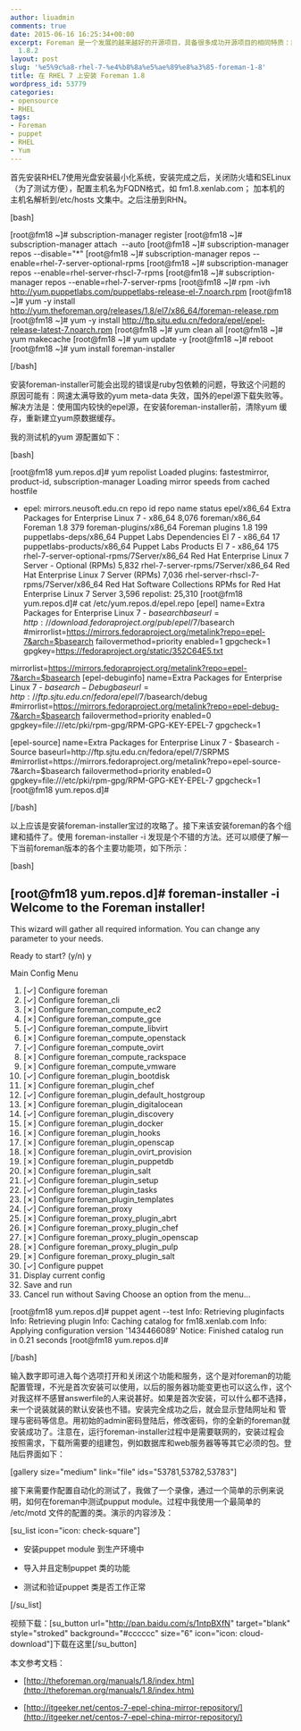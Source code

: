 ```yaml
---
author: liuadmin
comments: true
date: 2015-06-16 16:25:34+00:00
excerpt: Foreman 是一个发展的越来越好的开源项目，具备很多成功开源项目的相同特质：简单强大的核心装机和自动化配置功能、开放的插件架构下已经开发出足够丰富的周边功能，资源池集成插件涵盖各种服务器虚拟化和云主机，配置自动化控制方面集成了puppet和salt等。本文简述了如何在RHEL7上安装最新版本的Foremen
  1.8.2
layout: post
slug: '%e5%9c%a8-rhel-7-%e4%b8%8a%e5%ae%89%e8%a3%85-foreman-1-8'
title: 在 RHEL 7 上安装 Foreman 1.8
wordpress_id: 53779
categories:
- opensource
- RHEL
tags:
- Foreman
- puppet
- RHEL
- Yum
---
```


首先安装RHEL7使用光盘安装最小化系统，安装完成之后，关闭防火墙和SELinux（为了测试方便），配置主机名为FQDN格式，如 fm1.8.xenlab.com； 加本机的主机名解析到/etc/hosts 文集中。之后注册到RHN。

[bash]

[root@fm18 ~]# subscription-manager register
[root@fm18 ~]# subscription-manager attach  --auto
[root@fm18 ~]# subscription-manager repos --disable="*"
[root@fm18 ~]# subscription-manager repos --enable=rhel-7-server-optional-rpms
[root@fm18 ~]# subscription-manager repos --enable=rhel-server-rhscl-7-rpms
[root@fm18 ~]# subscription-manager repos --enable=rhel-7-server-rpms
[root@fm18 ~]# rpm -ivh http://yum.puppetlabs.com/puppetlabs-release-el-7.noarch.rpm
[root@fm18 ~]# yum -y install http://yum.theforeman.org/releases/1.8/el7/x86_64/foreman-release.rpm
[root@fm18 ~]# yum -y install http://ftp.sjtu.edu.cn/fedora/epel/epel-release-latest-7.noarch.rpm
[root@fm18 ~]# yum clean all
[root@fm18 ~]# yum makecache
[root@fm18 ~]# yum update -y
[root@fm18 ~]# reboot
[root@fm18 ~]# yum install foreman-installer

[/bash]

安装foreman-installer可能会出现的错误是ruby包依赖的问题，导致这个问题的原因可能有：网速太满导致的yum meta-data 失效，国外的epel源下载失败等。解决方法是：使用国内较快的epel源，在安装foreman-installer前，清除yum 缓存，重新建立yum原数据缓存。

我的测试机的yum 源配置如下：

[bash]

[root@fm18 yum.repos.d]# yum repolist
Loaded plugins: fastestmirror, product-id, subscription-manager
Loading mirror speeds from cached hostfile
* epel: mirrors.neusoft.edu.cn
repo id repo name status
epel/x86_64 Extra Packages for Enterprise Linux 7 - x86_64 8,076
foreman/x86_64 Foreman 1.8 379
foreman-plugins/x86_64 Foreman plugins 1.8 199
puppetlabs-deps/x86_64 Puppet Labs Dependencies El 7 - x86_64 17
puppetlabs-products/x86_64 Puppet Labs Products El 7 - x86_64 175
rhel-7-server-optional-rpms/7Server/x86_64 Red Hat Enterprise Linux 7 Server - Optional (RPMs) 5,832
rhel-7-server-rpms/7Server/x86_64 Red Hat Enterprise Linux 7 Server (RPMs) 7,036
rhel-server-rhscl-7-rpms/7Server/x86_64 Red Hat Software Collections RPMs for Red Hat Enterprise Linux 7 Server 3,596
repolist: 25,310
[root@fm18 yum.repos.d]# cat /etc/yum.repos.d/epel.repo
[epel]
name=Extra Packages for Enterprise Linux 7 - $basearch
baseurl=http://download.fedoraproject.org/pub/epel/7/$basearch
#mirrorlist=https://mirrors.fedoraproject.org/metalink?repo=epel-7&arch=$basearch
failovermethod=priority
enabled=1
gpgcheck=1
gpgkey=https://fedoraproject.org/static/352C64E5.txt

mirrorlist=https://mirrors.fedoraproject.org/metalink?repo=epel-7&arch=$basearch
[epel-debuginfo]
name=Extra Packages for Enterprise Linux 7 - $basearch - Debug
baseurl=http://ftp.sjtu.edu.cn/fedora/epel/7/$basearch/debug
#mirrorlist=https://mirrors.fedoraproject.org/metalink?repo=epel-debug-7&arch=$basearch
failovermethod=priority
enabled=0
gpgkey=file:///etc/pki/rpm-gpg/RPM-GPG-KEY-EPEL-7
gpgcheck=1

[epel-source]
name=Extra Packages for Enterprise Linux 7 - $basearch - Source
baseurl=http://ftp.sjtu.edu.cn/fedora/epel/7/SRPMS
#mirrorlist=https://mirrors.fedoraproject.org/metalink?repo=epel-source-7&arch=$basearch
failovermethod=priority
enabled=0
gpgkey=file:///etc/pki/rpm-gpg/RPM-GPG-KEY-EPEL-7
gpgcheck=1
[root@fm18 yum.repos.d]#

[/bash]

以上应该是安装foreman-installer宝过的攻略了。接下来该安装foreman的各个组建和插件了。使用 foreman-installer -i 发现是个不错的方法。还可以顺便了解一下当前foreman版本的各个主要功能项，如下所示：

[bash]

[root@fm18 yum.repos.d]# foreman-installer -i
Welcome to the Foreman installer!
---------------------------------

This wizard will gather all required information. You can change any parameter
to your needs.

Ready to start? (y/n) y

Main Config Menu
1. [✓] Configure foreman
2. [✓] Configure foreman_cli
3. [✗] Configure foreman_compute_ec2
4. [✗] Configure foreman_compute_gce
5. [✓] Configure foreman_compute_libvirt
6. [✗] Configure foreman_compute_openstack
7. [✓] Configure foreman_compute_ovirt
8. [✗] Configure foreman_compute_rackspace
9. [✗] Configure foreman_compute_vmware
10. [✓] Configure foreman_plugin_bootdisk
11. [✗] Configure foreman_plugin_chef
12. [✓] Configure foreman_plugin_default_hostgroup
13. [✗] Configure foreman_plugin_digitalocean
14. [✓] Configure foreman_plugin_discovery
15. [✗] Configure foreman_plugin_docker
16. [✗] Configure foreman_plugin_hooks
17. [✗] Configure foreman_plugin_openscap
18. [✗] Configure foreman_plugin_ovirt_provision
19. [✗] Configure foreman_plugin_puppetdb
20. [✗] Configure foreman_plugin_salt
21. [✓] Configure foreman_plugin_setup
22. [✓] Configure foreman_plugin_tasks
23. [✗] Configure foreman_plugin_templates
24. [✓] Configure foreman_proxy
25. [✗] Configure foreman_proxy_plugin_abrt
26. [✗] Configure foreman_proxy_plugin_chef
27. [✗] Configure foreman_proxy_plugin_openscap
28. [✗] Configure foreman_proxy_plugin_pulp
29. [✗] Configure foreman_proxy_plugin_salt
30. [✓] Configure puppet
31. Display current config
32. Save and run
33. Cancel run without Saving
Choose an option from the menu...

[root@fm18 yum.repos.d]# puppet agent --test
Info: Retrieving pluginfacts
Info: Retrieving plugin
Info: Caching catalog for fm18.xenlab.com
Info: Applying configuration version '1434466089'
Notice: Finished catalog run in 0.21 seconds
[root@fm18 yum.repos.d]#

[/bash]

输入数字即可进入每个选项打开和关闭这个功能和服务，这个是对foreman的功能配置管理，不光是首次安装可以使用，以后的服务器功能变更也可以这么作，这个对我这样不感冒answerfile的人来说甚好。如果是首次安装，可以什么都不选择，来一个说装就装的默认安装也不错。安装完全成功之后，就会显示登陆网址和 管理与密码等信息。用初始的admin密码登陆后，修改密码，你的全新的foreman就安装成功了。注意在，运行foreman-installer过程中是需要联网的，安装过程会按照需求，下载所需要的组建包，例如数据库和web服务器等等其它必须的包。登陆后界面如下：

[gallery size="medium" link="file" ids="53781,53782,53783"]

接下来需要作配置自动化的测试了，我做了一个录像，通过一个简单的示例来说明，如何在foreman中测试pupput module。过程中我使用一个最简单的 /etc/motd 文件的配置的类。演示的内容涉及：

[su_list icon="icon: check-square"]



	
  * 安装puppet module 到生产环境中

	
  * 导入并且定制puppet 类的功能

	
  * 测试和验证puppet 类是否工作正常


[/su_list]

视频下载：[su_button url="http://pan.baidu.com/s/1ntpBXfN" target="blank" style="stroked" background="#cccccc" size="6" icon="icon: cloud-download"]下载在这里[/su_button]

本文参考文档：

	
  * [http://theforeman.org/manuals/1.8/index.htm](http://theforeman.org/manuals/1.8/index.htm)

	
  * [http://itgeeker.net/centos-7-epel-china-mirror-repository/](http://itgeeker.net/centos-7-epel-china-mirror-repository/)



